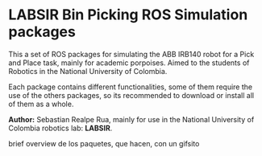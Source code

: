 # LABSIR Bin Picking ROS Simulation packages
This a set of ROS packages for simulating the ABB IRB140 robot for a Pick and Place task, mainly for academic porpoises. Aimed to the students of Robotics in the National University of Colombia.

Each package contains different functionalities, some of them require the use of the others packages, so its recommended to download or install all of them as a whole.

**Author:** Sebastian Realpe Rua, mainly for use in the National University of Colombia robotics lab: **LABSIR**.

brief overview de los paquetes, que hacen, con un gifsito
